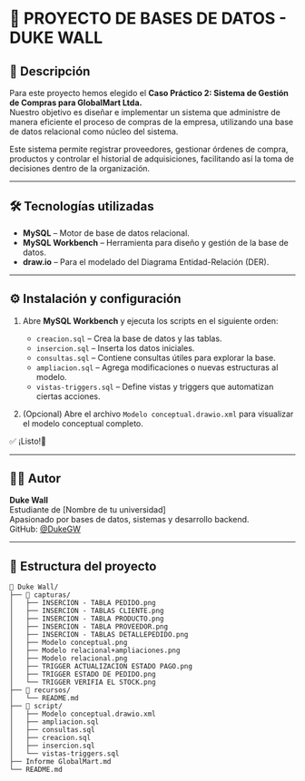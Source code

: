# 📘 PROYECTO DE BASES DE DATOS - DUKE WALL

## 📌 Descripción

Para este proyecto hemos elegido el **Caso Práctico 2: Sistema de Gestión de Compras para GlobalMart Ltda.**  
Nuestro objetivo es diseñar e implementar un sistema que administre de manera eficiente el proceso de compras de la empresa, utilizando una base de datos relacional como núcleo del sistema.

Este sistema permite registrar proveedores, gestionar órdenes de compra, productos y controlar el historial de adquisiciones, facilitando así la toma de decisiones dentro de la organización.

---

## 🛠️ Tecnologías utilizadas

- **MySQL** – Motor de base de datos relacional.  
- **MySQL Workbench** – Herramienta para diseño y gestión de la base de datos.  
- **draw.io** – Para el modelado del Diagrama Entidad-Relación (DER).  

---

## ⚙️ Instalación y configuración

1. Abre **MySQL Workbench** y ejecuta los scripts en el siguiente orden:

   - `creacion.sql` – Crea la base de datos y las tablas.
   - `insercion.sql` – Inserta los datos iniciales.
   - `consultas.sql` – Contiene consultas útiles para explorar la base.
   - `ampliacion.sql` – Agrega modificaciones o nuevas estructuras al modelo.
   - `vistas-triggers.sql` – Define vistas y triggers que automatizan ciertas acciones.

2. (Opcional) Abre el archivo `Modelo conceptual.drawio.xml` para visualizar el modelo conceptual completo.

✅ ¡Listo!🎉

---
## 🙋‍♂️ Autor

**Duke Wall**  
Estudiante de [Nombre de tu universidad]  
Apasionado por bases de datos, sistemas y desarrollo backend.  
GitHub: [@DukeGW](https://github.com/DukeGW)

-----

## 📂 Estructura del proyecto

```plaintext
📁 Duke Wall/
├── 📂 capturas/
│   ├── INSERCION - TABLA PEDIDO.png
│   ├── INSERCION - TABLAS CLIENTE.png
│   ├── INSERCION - TABLA PRODUCTO.png
│   ├── INSERCION - TABLA PROVEEDOR.png
│   ├── INSERCION - TABLAS DETALLEPEDIDO.png
│   ├── Modelo conceptual.png
│   ├── Modelo relacional+ampliaciones.png
│   ├── Modelo relacional.png
│   ├── TRIGGER ACTUALIZACION ESTADO PAGO.png
│   ├── TRIGGER ESTADO DE PEDIDO.png
│   └── TRIGGER VERIFIA EL STOCK.png
├── 📂 recursos/
│   └── README.md
├── 📂 script/
│   ├── Modelo conceptual.drawio.xml
│   ├── ampliacion.sql
│   ├── consultas.sql
│   ├── creacion.sql
│   ├── insercion.sql
│   └── vistas-triggers.sql
├── Informe GlobalMart.md
└── README.md

